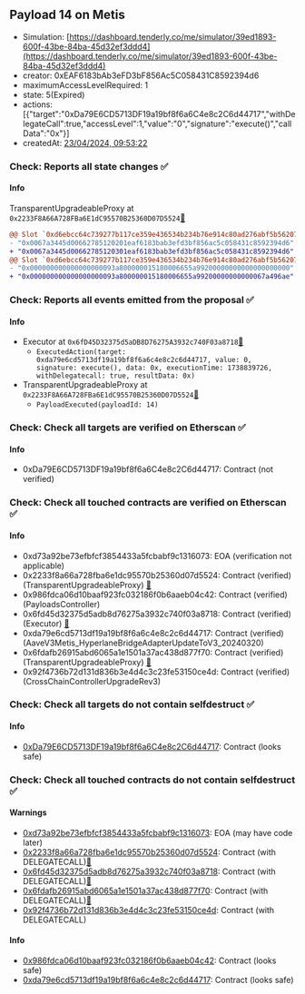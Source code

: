 ## Payload 14 on Metis

- Simulation: [https://dashboard.tenderly.co/me/simulator/39ed1893-600f-43be-84ba-45d32ef3ddd4](https://dashboard.tenderly.co/me/simulator/39ed1893-600f-43be-84ba-45d32ef3ddd4)
- creator: 0xEAF6183bAb3eFD3bF856Ac5C058431C8592394d6
- maximumAccessLevelRequired: 1
- state: 5(Expired)
- actions: [{"target":"0xDa79E6CD5713DF19a19bf8f6a6C4e8c2C6d44717","withDelegateCall":true,"accessLevel":1,"value":"0","signature":"execute()","callData":"0x"}]
- createdAt: [23/04/2024, 09:53:22](https://explorer.metis.io/tx/0xf631c0af525035b1d53681ce3cb2d221138ccfb553e86411b102848024c35590)

### Check: Reports all state changes :white_check_mark:

#### Info


TransparentUpgradeableProxy at `0x2233F8A66A728FBa6E1dC95570B25360D07D5524`[:ghost:](https://github.com/bgd-labs/aave-address-book "GovernanceV3Metis.PAYLOADS_CONTROLLER")
```diff
@@ Slot `0xd6ebcc64c739277b117ce359e436534b234b76e914c80ad276abf5b562078939` @@
- "0x0067a3445d00662785120201eaf6183bab3efd3bf856ac5c058431c8592394d6"
+ "0x0067a3445d00662785120301eaf6183bab3efd3bf856ac5c058431c8592394d6"
@@ Slot `0xd6ebcc64c739277b117ce359e436534b234b76e914c80ad276abf5b56207893a` @@
- "0x000000000000000000093a800000015180006655a99200000000000000000000"
+ "0x000000000000000000093a800000015180006655a99200000000000067a496ae"
```


### Check: Reports all events emitted from the proposal :white_check_mark:

#### Info

- Executor at `0x6fD45D32375d5aDB8D76275A3932c740F03a8718`[:ghost:](https://github.com/bgd-labs/aave-address-book "AaveV3Metis.ACL_ADMIN, GovernanceV3Metis.EXECUTOR_LVL_1")
  - `ExecutedAction(target: 0xda79e6cd5713df19a19bf8f6a6c4e8c2c6d44717, value: 0, signature: execute(), data: 0x, executionTime: 1738839726, withDelegatecall: true, resultData: 0x)`
- TransparentUpgradeableProxy at `0x2233F8A66A728FBa6E1dC95570B25360D07D5524`[:ghost:](https://github.com/bgd-labs/aave-address-book "GovernanceV3Metis.PAYLOADS_CONTROLLER")
  - `PayloadExecuted(payloadId: 14)`

### Check: Check all targets are verified on Etherscan :white_check_mark:

#### Info

- 0xDa79E6CD5713DF19a19bf8f6a6C4e8c2C6d44717: Contract (not verified) 

### Check: Check all touched contracts are verified on Etherscan :white_check_mark:

#### Info

- 0xd73a92be73efbfcf3854433a5fcbabf9c1316073: EOA (verification not applicable)
- 0x2233f8a66a728fba6e1dc95570b25360d07d5524: Contract (verified) (TransparentUpgradeableProxy) [:ghost:](https://github.com/bgd-labs/aave-address-book "GovernanceV3Metis.PAYLOADS_CONTROLLER")
- 0x986fdca06d10baaf923fc032186f0b6aaeb04c42: Contract (verified) (PayloadsController) 
- 0x6fd45d32375d5adb8d76275a3932c740f03a8718: Contract (verified) (Executor) [:ghost:](https://github.com/bgd-labs/aave-address-book "AaveV3Metis.ACL_ADMIN, GovernanceV3Metis.EXECUTOR_LVL_1")
- 0xda79e6cd5713df19a19bf8f6a6c4e8c2c6d44717: Contract (verified) (AaveV3Metis_HyperlaneBridgeAdapterUpdateToV3_20240320) 
- 0x6fdafb26915abd6065a1e1501a37ac438d877f70: Contract (verified) (TransparentUpgradeableProxy) [:ghost:](https://github.com/bgd-labs/aave-address-book "GovernanceV3Metis.CROSS_CHAIN_CONTROLLER")
- 0x92f4736b72d131d836b3e4d4c3c23fe53150ce4d: Contract (verified) (CrossChainControllerUpgradeRev3) 

### Check: Check all targets do not contain selfdestruct :white_check_mark:

#### Info

- [0xDa79E6CD5713DF19a19bf8f6a6C4e8c2C6d44717](https://explorer.metis.io/address/0xDa79E6CD5713DF19a19bf8f6a6C4e8c2C6d44717): Contract (looks safe)

### Check: Check all touched contracts do not contain selfdestruct :white_check_mark:

#### Warnings

- [0xd73a92be73efbfcf3854433a5fcbabf9c1316073](https://explorer.metis.io/address/0xd73a92be73efbfcf3854433a5fcbabf9c1316073): EOA (may have code later)
- [0x2233f8a66a728fba6e1dc95570b25360d07d5524](https://explorer.metis.io/address/0x2233f8a66a728fba6e1dc95570b25360d07d5524): Contract (with DELEGATECALL)[:ghost:](https://github.com/bgd-labs/aave-address-book "GovernanceV3Metis.PAYLOADS_CONTROLLER")
- [0x6fd45d32375d5adb8d76275a3932c740f03a8718](https://explorer.metis.io/address/0x6fd45d32375d5adb8d76275a3932c740f03a8718): Contract (with DELEGATECALL)[:ghost:](https://github.com/bgd-labs/aave-address-book "AaveV3Metis.ACL_ADMIN, GovernanceV3Metis.EXECUTOR_LVL_1")
- [0x6fdafb26915abd6065a1e1501a37ac438d877f70](https://explorer.metis.io/address/0x6fdafb26915abd6065a1e1501a37ac438d877f70): Contract (with DELEGATECALL)[:ghost:](https://github.com/bgd-labs/aave-address-book "GovernanceV3Metis.CROSS_CHAIN_CONTROLLER")
- [0x92f4736b72d131d836b3e4d4c3c23fe53150ce4d](https://explorer.metis.io/address/0x92f4736b72d131d836b3e4d4c3c23fe53150ce4d): Contract (with DELEGATECALL)

#### Info

- [0x986fdca06d10baaf923fc032186f0b6aaeb04c42](https://explorer.metis.io/address/0x986fdca06d10baaf923fc032186f0b6aaeb04c42): Contract (looks safe)
- [0xda79e6cd5713df19a19bf8f6a6c4e8c2c6d44717](https://explorer.metis.io/address/0xda79e6cd5713df19a19bf8f6a6c4e8c2c6d44717): Contract (looks safe)

